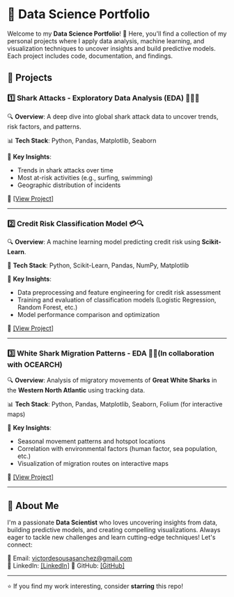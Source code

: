 # 🦈 Data Science Portfolio

Welcome to my **Data Science Portfolio**! 🚀 Here, you'll find a collection of my personal projects where I apply data analysis, machine learning, and visualization techniques to uncover insights and build predictive models. Each project includes code, documentation, and findings.

## 📂 Projects

### 1️⃣ Shark Attacks - Exploratory Data Analysis (EDA) 🏄‍♂️🦈
🔍 **Overview**: A deep dive into global shark attack data to uncover trends, risk factors, and patterns.

📊 **Tech Stack**: Python, Pandas, Matplotlib, Seaborn

📌 **Key Insights**:
- Trends in shark attacks over time
- Most at-risk activities (e.g., surfing, swimming)
- Geographic distribution of incidents

🔗 [\[View Project\]](https://github.com/VictorMDSS/Victor_Manuel_De_Sousa_Sanchez_Portfolio/tree/main/Shark_Attacks_EDA_Victor_Manuel_De_Sousa_Sanchez)

---

### 2️⃣ Credit Risk Classification Model 💳🔍
🔍 **Overview**: A machine learning model predicting credit risk using **Scikit-Learn**.

🤖 **Tech Stack**: Python, Scikit-Learn, Pandas, NumPy, Matplotlib

📌 **Key Insights**:
- Data preprocessing and feature engineering for credit risk assessment
- Training and evaluation of classification models (Logistic Regression, Random Forest, etc.)
- Model performance comparison and optimization

🔗 [\[View Project\]](https://github.com/VictorMDSS/Victor_Manuel_De_Sousa_Sanchez_Portfolio/tree/main/Machine_Learning_Project_Victor_Manuel_De_Sousa_Sanchez)

---

### 3️⃣ White Shark Migration Patterns - EDA 🌊🦈(In collaboration with OCEARCH)
🔍 **Overview**: Analysis of migratory movements of **Great White Sharks** in the **Western North Atlantic** using tracking data.

📊 **Tech Stack**: Python, Pandas, Matplotlib, Seaborn, Folium (for interactive maps)

📌 **Key Insights**:
- Seasonal movement patterns and hotspot locations
- Correlation with environmental factors (human factor, sea population, etc.)
- Visualization of migration routes on interactive maps

🔗 [\[View Project\]](https://github.com/VictorMDSS/De_Sousa_Sanchez_Victor_Manuel_EDA_Shark_Migratory_Patterns_Of_Great_White_Shark_In_The_North)

---

## 🚀 About Me
I'm a passionate **Data Scientist** who loves uncovering insights from data, building predictive models, and creating compelling visualizations. Always eager to tackle new challenges and learn cutting-edge techniques! Let's connect:

📧 Email: victordesousasanchez@gmail.com    
💼 LinkedIn: [\[LinkedIn\]](https://www.linkedin.com/in/victor-manuel-de-sousa-sanchez-3391b61b5/)
🐙 GitHub: [\[GitHub\]](https://github.com/VictorMDSS/Victor_Manuel_De_Sousa_Sanchez_Portfolio)

---

⭐ If you find my work interesting, consider **starring** this repo!
